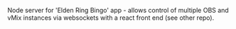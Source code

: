 Node server for 'Elden Ring Bingo' app - allows control of multiple OBS and vMix instances via websockets with a react front end (see other repo).